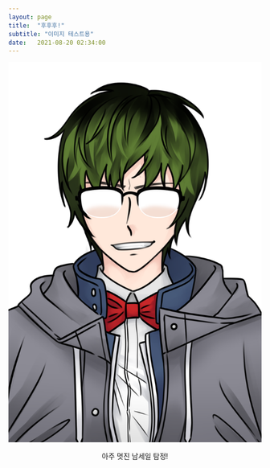```yaml
---
layout: page
title:  "후후후!"
subtitle: "이미지 테스트용"
date:   2021-08-20 02:34:00
---
```


<div style="text-align : center;">
<img src = "/images/smile.png">
<p> 아주 멋진 남세일 탐정! </p>
</div>